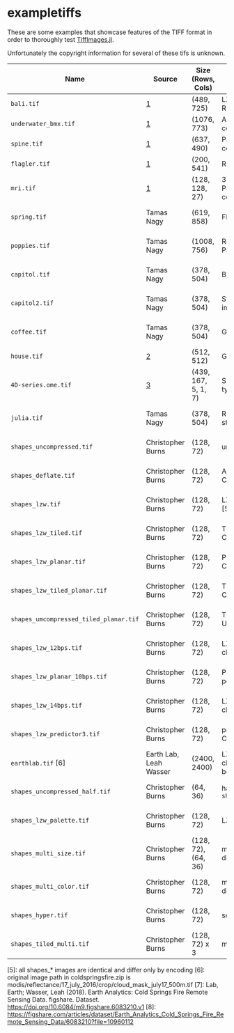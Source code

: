 # exampletiffs

These are some examples that showcase features of the TIFF format in order
to thoroughly test [TiffImages.jl](https://github.com/tlnagy/TiffImages.jl).

Unfortunately the copyright information for several of these tifs is
unknown.

| Name                                   | Source                 | Size (Rows, Cols)   | Features                                 | License                                                      |
|----------------------------------------|------------------------|---------------------|------------------------------------------|--------------------------------------------------------------|
| `bali.tif`                             | [1]                    | (489, 725)          | LZW compression, RGB                     | ?                                                            |
| `underwater_bmx.tif`                   | [1]                    | (1076, 773)         | Adobe Deflate compression, RGB           | ?                                                            |
| `spine.tif`                            | [1]                    | (637, 490)          | Packbits compression, RGB                | ?                                                            |
| `flagler.tif`                          | [1]                    | (200, 541)          | RGBA                                     | ?                                                            |
| `mri.tif`                              | [1]                    | (128, 128, 27)      | 3 dimensions, Packbits compression, RGB  | ?                                                            |
| `spring.tif`                           | Tamas Nagy             | (619, 858)          | Float16 RGB                              | [BSD-3-Clause](https://opensource.org/licenses/BSD-3-Clause) |
| `poppies.tif`                          | Tamas Nagy             | (1008, 756)         | Rotated orientation, Palette-colored     | [BSD-3-Clause](https://opensource.org/licenses/BSD-3-Clause) |
| `capitol.tif`                          | Tamas Nagy             | (378, 504)          | Bilevel image                            | [BSD-3-Clause](https://opensource.org/licenses/BSD-3-Clause) |
| `capitol2.tif`                         | Tamas Nagy             | (378, 504)          | Striped bilevel image                    | [BSD-3-Clause](https://opensource.org/licenses/BSD-3-Clause) |
| `coffee.tif`                           | Tamas Nagy             | (378, 504)          | Grayscale, Packbits                      | [BSD-3-Clause](https://opensource.org/licenses/BSD-3-Clause) |
| `house.tif`                            | [2]                    | (512, 512)          | Gray Alpha                               | MIT license?                                                 |
| `4D-series.ome.tif`                    | [3]                    | (439, 167, 5, 1, 7) | Signed integer gray type                 | [CC BY 4.0](https://creativecommons.org/licenses/by/4.0/)    |
| `julia.tif`                            | Tamas Nagy             | (378, 504)          | RGB, discontiguous strips [4]            | [BSD-3-Clause](https://opensource.org/licenses/BSD-3-Clause) |
| `shapes_uncompressed.tif`              | Christopher Burns      | (128, 72)           | uncompressed [5]                         | [BSD-3-Clause](https://opensource.org/licenses/BSD-3-Clause) |
| `shapes_deflate.tif`                   | Christopher Burns      | (128, 72)           | Adobe Deflate Compression [5]            | [BSD-3-Clause](https://opensource.org/licenses/BSD-3-Clause) |
| `shapes_lzw.tif`                       | Christopher Burns      | (128, 72)           | LZW Compression [5]                      | [BSD-3-Clause](https://opensource.org/licenses/BSD-3-Clause) |
| `shapes_lzw_tiled.tif`                 | Christopher Burns      | (128, 72)           | Tiled, LZW Compression [5]               | [BSD-3-Clause](https://opensource.org/licenses/BSD-3-Clause) |
| `shapes_lzw_planar.tif`                | Christopher Burns      | (128, 72)           | Planar, LZW Compression [5]              | [BSD-3-Clause](https://opensource.org/licenses/BSD-3-Clause) |
| `shapes_lzw_tiled_planar.tif`          | Christopher Burns      | (128, 72)           | Tiled, Planar, LZW Compression [5]       | [BSD-3-Clause](https://opensource.org/licenses/BSD-3-Clause) |
| `shapes_umcompressed_tiled_planar.tif` | Christopher Burns      | (128, 72)           | Tiled, Planar, Uncompressed [5]          | [BSD-3-Clause](https://opensource.org/licenses/BSD-3-Clause) |
| `shapes_lzw_12bps.tif`                 | Christopher Burns      | (128, 72)           | LZW, 12 bits per channel [5]             | [BSD-3-Clause](https://opensource.org/licenses/BSD-3-Clause) |
| `shapes_lzw_planar_10bps.tif`          | Christopher Burns      | (128, 72)           | Planar, LZW, 10 bits per channel [5]     | [BSD-3-Clause](https://opensource.org/licenses/BSD-3-Clause) |
| `shapes_lzw_14bps.tif`                 | Christopher Burns      | (128, 72)           | LZW, 14 bits per channel [5]             | [BSD-3-Clause](https://opensource.org/licenses/BSD-3-Clause) |
| `shapes_lzw_predictor3.tif`            | Christopher Burns      | (128, 72)           | predictor == 3, LZW Compression [5]      | [BSD-3-Clause](https://opensource.org/licenses/BSD-3-Clause) |
| `earthlab.tif` [6]                     | Earth Lab, Leah Wasser | (2400, 2400)        | LZW, codesize change on boundary [7] [8] | [CC BY 4.0](https://creativecommons.org/licenses/by/4.0/)    |
| `shapes_uncompressed_half.tif`         | Christopher Burns      | (64, 36)            | half the size of `shapes_uncompressed`   | [BSD-3-Clause](https://opensource.org/licenses/BSD-3-Clause) |
| `shapes_lzw_palette.tif`               | Christopher Burns      | (128, 72)           | LZW, palette                             | [BSD-3-Clause](https://opensource.org/licenses/BSD-3-Clause) |
| `shapes_multi_size.tif`                | Christopher Burns      | (128, 72), (64, 36) | multiple images of different sizes       | [BSD-3-Clause](https://opensource.org/licenses/BSD-3-Clause) |
| `shapes_multi_color.tif`               | Christopher Burns      | (128, 72)           | multiple images of different colortypes  | [BSD-3-Clause](https://opensource.org/licenses/BSD-3-Clause) |
| `shapes_hyper.tif`                     | Christopher Burns      | (128, 72)           | seven channels                           | [BSD-3-Clause](https://opensource.org/licenses/BSD-3-Clause) |
| `shapes_tiled_multi.tif`               | Christopher Burns      | (128, 72) x 3       | multiple tiled slices                    | [BSD-3-Clause](https://opensource.org/licenses/BSD-3-Clause) |

[1]: http://people.math.sc.edu/Burkardt/data/tif/tif.html
[2]: https://github.com/JuliaImages/TestImages.jl
[3]: https://docs.openmicroscopy.org/ome-model/6.0.0/ome-tiff/data.html
[4]: https://github.com/tlnagy/TiffImages.jl/pull/38#issuecomment-786281834
[5]: all shapes_* images are identical and differ only by encoding
[6]: original image path in coldspringsfire.zip is modis/reflectance/17_july_2016/crop/cloud_mask_july17_500m.tif
[7]: Lab, Earth; Wasser, Leah (2018). Earth Analytics: Cold Springs Fire Remote Sensing Data. figshare. Dataset. https://doi.org/10.6084/m9.figshare.6083210.v1
[8]: https://figshare.com/articles/dataset/Earth_Analytics_Cold_Springs_Fire_Remote_Sensing_Data/6083210?file=10960112

